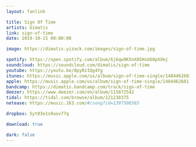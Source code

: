 ```yaml
---
layout: fanlink

title: Sign Of Time
artists: Dimatis
link: sign-of-time
date: 2019-10-15 00:00:00

image: https://dimatis.yizack.com/images/sign-of-time.jpg

spotify: https://open.spotify.com/album/6j6qw9KXnX8SHsU60pXXmj
soundcloud: https://soundcloud.com/dimatis/sign-of-time
youtube: https://youtu.be/8pyRzIQg4Yg
itunes: https://music.apple.com/us/album/sign-of-time-single/1484462681?app=itunes&ls=1
apple: https://music.apple.com/us/album/sign-of-time-single/1484462681?app=music&ls=1
bandcamp: https://dimatis.bandcamp.com/track/sign-of-time
deezer: https://www.deezer.com/en/album/115872542
tidal: https://tidal.com/browse/album/121238375
netease: https://music.163.com/#/song?id=1397506565

dropbox: 5yt03e1s8uov77q

download: true

dark: false
---
```

